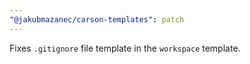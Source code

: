 ```yaml
---
"@jakubmazanec/carson-templates": patch
---
```


Fixes `.gitignore` file template in the `workspace` template.
